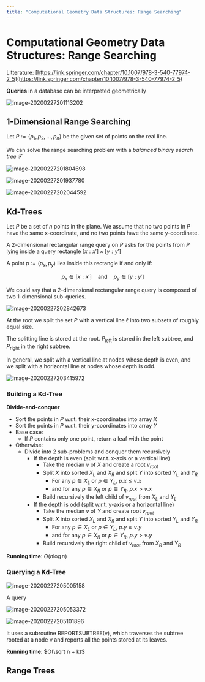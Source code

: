 ```yaml
---
title: "Computational Geometry Data Structures: Range Searching"
---
```


# Computational Geometry Data Structures: Range Searching

Litterature: [https://link.springer.com/chapter/10.1007/978-3-540-77974-2_5](https://link.springer.com/chapter/10.1007/978-3-540-77974-2_5)

**Queries** in a database can be interpreted geometrically

![image-20200227201113202](images/08-computational-geometry-range-searching/image-20200227201113202.png)

## 1-Dimensional Range Searching

Let $P:=\{p_1,p_2,\dots,p_n\}$ be the given set of points on the real line.

We can solve the range searching problem with a *balanced binary search tree* $\mathcal{T}$

![image-20200227201804698](images/08-computational-geometry-range-searching/image-20200227201804698.png)

![image-20200227201937780](images/08-computational-geometry-range-searching/image-20200227201937780.png)

![image-20200227202044592](images/08-computational-geometry-range-searching/image-20200227202044592.png)



## Kd-Trees

Let $P$ be a set of $n$ points in the plane. We assume that no two points in $P$ have the same x-coordinate, and no two points have the same y-coordinate.

A 2-dimensional rectangular range query on $P$ asks for the points from $P$ lying inside a query rectangle $[x:x']\times[y:y']$

A point $p:=(p_x,p_y)$ lies inside this rectangle if and only if:

$$
p_x\in[x:x']\quad \text{and}\quad p_y\in[y:y'] \nonumber
$$

We could say that a 2-dimensional rectangular range query is composed of two 1-dimensional sub-queries.

![image-20200227202842673](images/08-computational-geometry-range-searching/image-20200227202842673.png)

At the root we split the set $P$ with a vertical line $\ell$ into two subsets of roughly equal size.

The splitting line is stored at the root. $P_\text{left}$ is stored in the left subtree, and $P_\text{right}$ in the right subtree.

In general, we split with a vertical line at nodes whose depth is even, and we split with a horizontal line at nodes whose depth is odd.

![image-20200227203415972](images/08-computational-geometry-range-searching/image-20200227203415972.png)

### Building a Kd-Tree

**Divide-and-conquer**

* Sort the points in $P$ w.r.t. their x-coordinates into array $X$
* Sort the points in $P$ w.r.t. their y-coordinates into array $Y$
* Base case:
    * If $P$ contains only one point, return a leaf with the point
* Otherwise:
    * Divide into 2 sub-problems and conquer them recursively
        * If the depth is even (split w.r.t. x-axis or a vertical line)
            * Take the median $v$ of $X$ and create a root $v_{root}$
            * Split $X$ into sorted $X_L$ and $X_R$ and split $Y$ into sorted $Y_L$ and $Y_R$
                * For any $p\in X_L$ or $p\in Y_L$,    $p.x \leq v.x$   
                * and for any $p\in X_R$ or $p\in Y_R$,    $p.x > v.x$   
            * Build recursively the left child of $v_{root}$ from $X_L$ and $Y_L$
        * If the depth is odd (split w.r.t. y-axis or a horizontal line)
            * Take the median $v$ of $Y$ and create root $v_{root}$
            * Split $X$ into sorted $X_L$ and $X_R$ and split $Y$ into sorted $Y_L$ and $Y_R$
                * For any $p\in X_L$ or $p\in Y_L$,    $p.y \leq v.y$   
                * and for any $p\in X_R$ or $p\in Y_R$,    $p.y > v.y$   
            * Build recursively the right child of $v_{root}$ from $X_R$ and $Y_R$ 



**Running time**: $\Theta(n \log n)$



### Querying a Kd-Tree

![image-20200227205005158](images/08-computational-geometry-range-searching/image-20200227205005158.png)

A query

![image-20200227205053372](images/08-computational-geometry-range-searching/image-20200227205053372.png)

![image-20200227205101896](images/08-computational-geometry-range-searching/image-20200227205101896.png)

It uses a subroutine REPORTSUBTREE(ν), which traverses the subtree rooted at a node ν and reports all the points stored at its leaves.

**Running time**: $O(\sqrt n + k)$



## Range Trees

